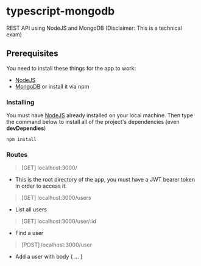 # typescript-mongodb
REST API using NodeJS and MongoDB (Disclaimer: This is a technical exam)

## Prerequisites

You need to install these things for the app to work: 
* [NodeJS](https://nodejs.org/en/download/) 
* [MongoDB](https://docs.mongodb.com/manual/tutorial/install-mongodb-on-windows/) or install it via npm

### Installing

You must have [NodeJS](https://nodejs.org/en/download/) already installed on your local machine.
Then type the command below to install all of the project's dependencies (even **devDependies**)
```
npm install
```

### Routes

> [GET] localhost:3000/
- This is the root directory of the app, you must have a JWT bearer token in order to access it.

> [GET] localhost:3000/users
- List all users

> [GET] localhost:3000/user/:id
- Find a user

> [POST] localhost:3000/user
- Add a user with body { ... }


